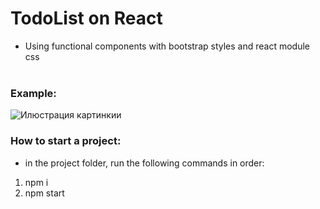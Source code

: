 # TodoList on React </br>
* Using functional components with bootstrap styles and react module css </br></br>
### Example: </br>
![Илюстрация картинкии](https://github.com/maxxtron/project-photo/blob/main/Functional-Todo.png)

### How to start a project:
* in the project folder, run the following commands in order:
1. npm i
2. npm start

